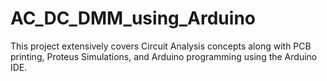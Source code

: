 # AC_DC_DMM_using_Arduino

This project extensively covers Circuit Analysis concepts along with PCB printing, Proteus Simulations, and Arduino programming using the Arduino IDE. 
